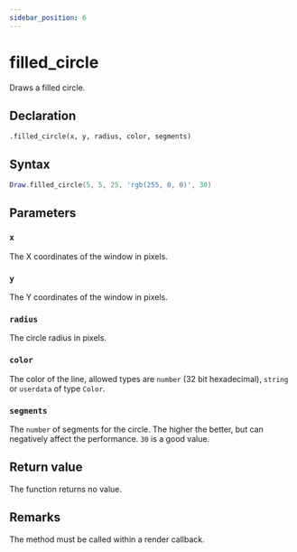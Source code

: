 ```yaml
---
sidebar_position: 6
---
```


# filled_circle

Draws a filled circle.

## Declaration

`.filled_circle(x, y, radius, color, segments)`

## Syntax

```lua
Draw.filled_circle(5, 5, 25, 'rgb(255, 0, 0)', 30)
```

## Parameters

### `x`

The X coordinates of the window in pixels.

### `y`

The Y coordinates of the window in pixels.

### `radius`

The circle radius in pixels.

### `color`

The color of the line, allowed types are `number` (32 bit hexadecimal), `string` or `userdata` of type `Color`.

### `segments`

The `number` of segments for the circle. The higher the better, but can negatively affect the performance. `30` is a good value.

## Return value

The function returns no value.

## Remarks

The method must be called within a render callback.
